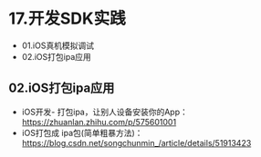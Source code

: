 # 17.开发SDK实践
- 01.iOS真机模拟调试
- 02.iOS打包ipa应用




## 02.iOS打包ipa应用

- iOS开发- 打包ipa，让别人设备安装你的App：https://zhuanlan.zhihu.com/p/575601001
- iOS打包成 ipa包(简单粗暴方法)：https://blog.csdn.net/songchunmin_/article/details/51913423










